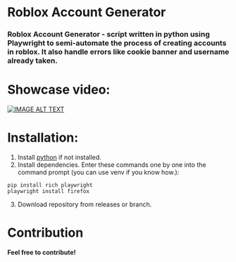 # Roblox Account Generator
### Roblox Account Generator - script written in python using Playwright to semi-automate the process of creating accounts in roblox. It also handle errors like cookie banner and username already taken.

# __Showcase video:__
[![IMAGE ALT TEXT](http://img.youtube.com/vi/GTQkhoMjg6M/0.jpg)](http://www.youtube.com/watch?v=GTQkhoMjg6M "showcase")

# __Installation__:
1. Install [python](https://www.python.org/downloads/) if not installed.
2. Install dependencies. Enter these commands one by one into the command prompt (you can use venv if you know how.):
```
pip install rich playwright
playwright install firefox
```
3. Download repository from releases or branch.

# Contribution
__Feel free to contribute!__
